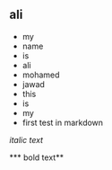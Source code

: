## ali

- my 
- name
- is 
- ali
- mohamed
- jawad
- this
- is 
- my
- first test in markdown




_italic text_
<!---
comments syntax
--->
***  bold text**
